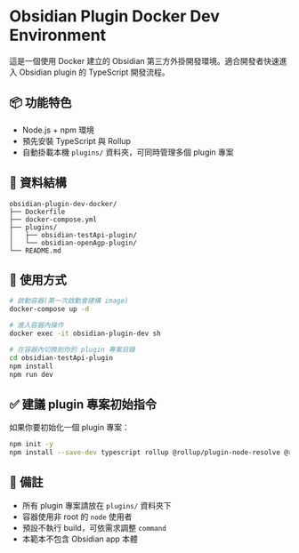 # Obsidian Plugin Docker Dev Environment

這是一個使用 Docker 建立的 Obsidian 第三方外掛開發環境。適合開發者快速進入 Obsidian plugin 的 TypeScript 開發流程。

## 📦 功能特色

- Node.js + npm 環境
- 預先安裝 TypeScript 與 Rollup
- 自動掛載本機 `plugins/` 資料夾，可同時管理多個 plugin 專案

## 📁 資料結構

```
obsidian-plugin-dev-docker/
├── Dockerfile
├── docker-compose.yml
├── plugins/
│   ├── obsidian-testApi-plugin/
│   └── obsidian-openAgp-plugin/
└── README.md
```

## 🚀 使用方式

```bash
# 啟動容器(第一次啟動會建構 image)
docker-compose up -d

# 進入容器內操作
docker exec -it obsidian-plugin-dev sh

# 在容器內切換到你的 plugin 專案目錄
cd obsidian-testApi-plugin
npm install
npm run dev
```

## ✅ 建議 plugin 專案初始指令

如果你要初始化一個 plugin 專案：

```bash
npm init -y
npm install --save-dev typescript rollup @rollup/plugin-node-resolve @rollup/plugin-commonjs
```

## 📎 備註

- 所有 plugin 專案請放在 `plugins/` 資料夾下
- 容器使用非 root 的 `node` 使用者
- 預設不執行 build，可依需求調整 `command`
- 本範本不包含 Obsidian app 本體